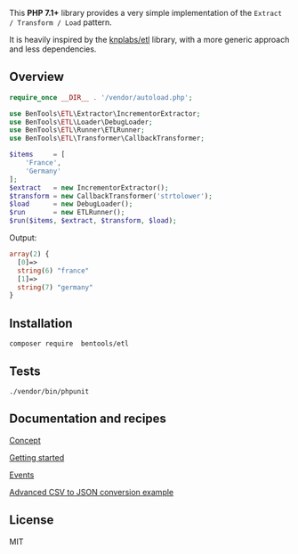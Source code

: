 This **PHP 7.1+** library provides a very simple implementation of the `Extract / Transform / Load` pattern. 

It is heavily inspired by the [knplabs/etl](https://github.com/docteurklein/php-etl) library, with a more generic approach and less dependencies.

Overview
--------
```php
require_once __DIR__ . '/vendor/autoload.php';

use BenTools\ETL\Extractor\IncrementorExtractor;
use BenTools\ETL\Loader\DebugLoader;
use BenTools\ETL\Runner\ETLRunner;
use BenTools\ETL\Transformer\CallbackTransformer;

$items     = [
    'France',
    'Germany'
];
$extract   = new IncrementorExtractor();
$transform = new CallbackTransformer('strtolower');
$load      = new DebugLoader();
$run       = new ETLRunner();
$run($items, $extract, $transform, $load);
```

Output:
```php
array(2) {
  [0]=>
  string(6) "france"
  [1]=>
  string(7) "germany"
}

```

Installation
------------

```
composer require  bentools/etl
```

Tests
-----

```
./vendor/bin/phpunit
```


Documentation and recipes
-------------------------
[Concept](doc/Concept.md)

[Getting started](doc/GettingStarted.md)

[Events](doc/Events.md)

[Advanced CSV to JSON conversion example](doc/Recipes/AdvancedCSVToJSON.md)


License
-------

MIT
